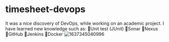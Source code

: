 # timesheet-devops
It was a nice discovery of DevOps, while working on an academic project.
I have learned new knowledge such as:
🔹️Unit test (JUnit)
🔹️Sonar
🔹️Nexus
🔹️GitHub
🔹️Jenkins
🔹️Docker
![1637345040996](https://user-images.githubusercontent.com/49190728/143643118-392da5c6-3325-4867-ad11-ba96ca822fee.jpeg)
